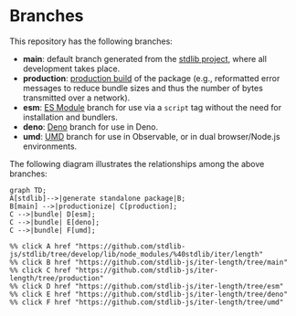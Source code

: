 <!--

@license Apache-2.0

Copyright (c) 2022 The Stdlib Authors.

Licensed under the Apache License, Version 2.0 (the "License");
you may not use this file except in compliance with the License.
You may obtain a copy of the License at

    http://www.apache.org/licenses/LICENSE-2.0

Unless required by applicable law or agreed to in writing, software
distributed under the License is distributed on an "AS IS" BASIS,
WITHOUT WARRANTIES OR CONDITIONS OF ANY KIND, either express or implied.
See the License for the specific language governing permissions and
limitations under the License.

-->

# Branches

This repository has the following branches:

-   **main**: default branch generated from the [stdlib project][stdlib-url], where all development takes place.
-   **production**: [production build][production-url] of the package (e.g., reformatted error messages to reduce bundle sizes and thus the number of bytes transmitted over a network).
-   **esm**: [ES Module][esm-url] branch for use via a `script` tag without the need for installation and bundlers.
-   **deno**: [Deno][deno-url] branch for use in Deno.
-   **umd**: [UMD][umd-url] branch for use in Observable, or in dual browser/Node.js environments.

The following diagram illustrates the relationships among the above branches:

```mermaid
graph TD;
A[stdlib]-->|generate standalone package|B;
B[main] -->|productionize| C[production];
C -->|bundle| D[esm];
C -->|bundle| E[deno];
C -->|bundle| F[umd];

%% click A href "https://github.com/stdlib-js/stdlib/tree/develop/lib/node_modules/%40stdlib/iter/length"
%% click B href "https://github.com/stdlib-js/iter-length/tree/main"
%% click C href "https://github.com/stdlib-js/iter-length/tree/production"
%% click D href "https://github.com/stdlib-js/iter-length/tree/esm"
%% click E href "https://github.com/stdlib-js/iter-length/tree/deno"
%% click F href "https://github.com/stdlib-js/iter-length/tree/umd"
```

[stdlib-url]: https://github.com/stdlib-js/stdlib/tree/develop/lib/node_modules/%40stdlib/iter/length
[production-url]: https://github.com/stdlib-js/iter-length/tree/production
[deno-url]: https://github.com/stdlib-js/iter-length/tree/deno
[umd-url]: https://github.com/stdlib-js/iter-length/tree/umd
[esm-url]: https://github.com/stdlib-js/iter-length/tree/esm